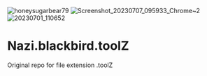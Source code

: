 ![honeysugarbear79](https://github.com/MyloCyrus/Nazi.blackbird.toolZ/assets/106925214/532f3f36-2b3a-43f0-bed6-a25a32de8c91)
![Screenshot_20230707_095933_Chrome~2](https://github.com/MyloCyrus/Nazi.blackbird.toolZ/assets/106925214/9c2e617e-232a-4457-b1d4-7e7bd4b5fbb8)
![20230701_110652](https://github.com/MyloCyrus/Nazi.blackbird.toolZ/assets/106925214/0cb727fd-b3df-46e4-870d-bae7c378b2dc)
# Nazi.blackbird.toolZ
Original repo for file extension .toolZ
